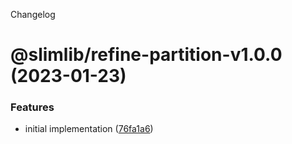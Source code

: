 Changelog

# @slimlib/refine-partition-v1.0.0 (2023-01-23)


### Features

* initial implementation ([76fa1a6](https://github.com/kshutkin/slimlib/commit/76fa1a697fc0d9caceb1b0c2b361092b41619d5b))
